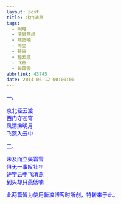 ```yaml
---
layout: post
title: 北门清燕
tags:
  - 明月
  - 清思燕想
  - 燕低喃
  - 而立
  - 苍穹
  - 轻云渡
  - 飞燕
  - 鬓霜雪
abbrlink: 43745
date: 2014-06-12 00:00:00
---
```


<!-- build time:Sat Jun 23 2018 12:05:15 GMT+0800 (中国标准时间) -->

<span style="color:#00f">一、</span>

<span style="color:#00f">京北轻云渡</span>  
<span style="color:#00f">西门守苍穹</span>  
<span style="color:#00f">风清拂明月</span>  
<span style="color:#00f">飞燕入云中</span>

<span style="color:#00f">二、</span>

<span style="color:#00f">未及而立鬓霜雪</span>  
<span style="color:#00f">俱无一事叹壮年</span>  
<span style="color:#00f">许字云中飞清燕</span>  
<span style="color:#00f">到头却只燕低喃</span>

<span style="color:#00f">此两篇皆为使用新浪博客时所创，特转来于此。</span>

&nbsp;
<!-- rebuild by neat -->